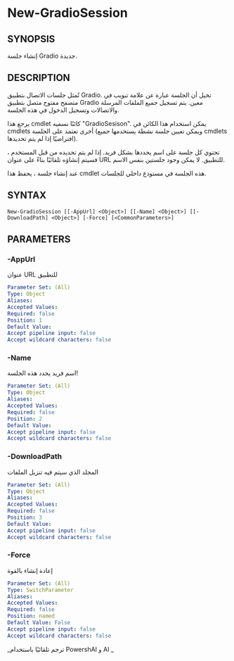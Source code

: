 ﻿---
external help file: powershai-help.xml
schema: 2.0.0
powershai: true
---

# New-GradioSession

## SYNOPSIS <!--!= @#Synop !-->
إنشاء جلسة Gradio جديدة.

## DESCRIPTION <!--!= @#Desc !-->
تُمثل جلسات الاتصال بتطبيق Gradio.
تخيل أن الجلسة عبارة عن علامة تبويب في متصفح مفتوح متصل بتطبيق Gradio معين.
يتم تسجيل جميع الملفات المرسلة والاتصالات وتسجيل الدخول في هذه الجلسة.

يرجع هذا cmdlet كائنًا نسميه "GradioSesison".
يمكن استخدام هذا الكائن في cmdlets أخرى تعتمد على الجلسة (ويمكن تعيين جلسة نشطة يستخدمها جميع cmdlets افتراضيًا إذا لم يتم تحديدها).

تحتوي كل جلسة على اسم يحددها بشكل فريد. إذا لم يتم تحديده من قبل المستخدم ، فسيتم إنشاؤه تلقائيًا بناءً على عنوان URL للتطبيق.
لا يمكن وجود جلستين بنفس الاسم.

عند إنشاء جلسة ، يحفظ هذا cmdlet هذه الجلسة في مستودع داخلي للجلسات.

## SYNTAX <!--!= @#Syntax !-->

```
New-GradioSession [[-AppUrl] <Object>] [[-Name] <Object>] [[-DownloadPath] <Object>] [-Force] [<CommonParameters>]
```

## PARAMETERS <!--!= @#Params !-->

### -AppUrl
عنوان URL للتطبيق

```yml
Parameter Set: (All)
Type: Object
Aliases: 
Accepted Values: 
Required: false
Position: 1
Default Value: 
Accept pipeline input: false
Accept wildcard characters: false
```

### -Name
اسم فريد يحدد هذه الجلسة!

```yml
Parameter Set: (All)
Type: Object
Aliases: 
Accepted Values: 
Required: false
Position: 2
Default Value: 
Accept pipeline input: false
Accept wildcard characters: false
```

### -DownloadPath
المجلد الذي سيتم فيه تنزيل الملفات

```yml
Parameter Set: (All)
Type: Object
Aliases: 
Accepted Values: 
Required: false
Position: 3
Default Value: 
Accept pipeline input: false
Accept wildcard characters: false
```

### -Force
إعادة إنشاء بالقوة

```yml
Parameter Set: (All)
Type: SwitchParameter
Aliases: 
Accepted Values: 
Required: false
Position: named
Default Value: False
Accept pipeline input: false
Accept wildcard characters: false
```



<!--PowershaiAiDocBlockStart-->
_ترجم تلقائيًا باستخدام PowershAI و AI 
_
<!--PowershaiAiDocBlockEnd-->
